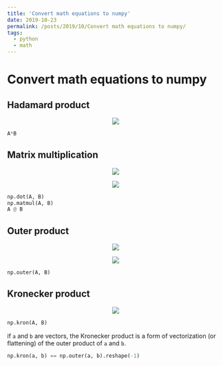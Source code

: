 ```yaml
---
title: 'Convert math equations to numpy'
date: 2019-10-23
permalink: /posts/2019/10/Convert math equations to numpy/
tags:
  - python
  - math
---
```


# Convert math equations to numpy
## Hadamard product
<p align="center">
  <img src="https://wikimedia.org/api/rest_v1/media/math/render/svg/d5261f096f4d64b8bef5b1ac3563155c90771a90"/>
</p>

```python
A*B
```

## Matrix multiplication
<p align="center">
  <img src="https://wikimedia.org/api/rest_v1/media/math/render/svg/ba8325b6314b3520051ae287bdf8fdda1a724bfa"/>
</p>
<p align="center">
  <img src="https://wikimedia.org/api/rest_v1/media/math/render/svg/2880b4c66856aa0f4938d8be070f129fabdf4b89"/>
</p>

```python 
np.dot(A, B)
np.matmul(A, B)
A @ B
```

## Outer product
<p align="center">
  <img src="https://wikimedia.org/api/rest_v1/media/math/render/svg/84b90f9c4f1f4f2173377cfbda368d1ff1141342"/>
</p>
<p align="center">
  <img src="https://wikimedia.org/api/rest_v1/media/math/render/svg/366d8e69cc092685cbd13d3c350e180c77df267e"/>
</p>

```python
np.outer(A, B)
```

## Kronecker product
<p align="center">
  <img src="https://wikimedia.org/api/rest_v1/media/math/render/svg/0fce3f5ef7357abd7110d1d33490cb6f517b5f4e"/>
</p>

```python
np.kron(A, B)
```
if `a` and `b` are vectors, the Kronecker product is a form of vectorization (or flattening) of the outer product of `a` and `b`. 
```python
np.kron(a, b) == np.outer(a, b).reshape(-1)
```
